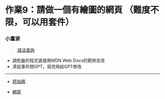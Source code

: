 # 作業9：請做一個有繪圖的網頁 （難度不限，可以用套件）
 ### 小畫家
> [語法查詢](https://developer.mozilla.org/zh-CN/)
- 調色盤的程式直接用MDN Web Docs的範例去改
- 滑鼠事件問GPT，寫完再給GPT修改
---
- [原始碼](draw.html)

- [網頁](https://hjh60.github.io/wp/hw9_0503_w11/draw.html)